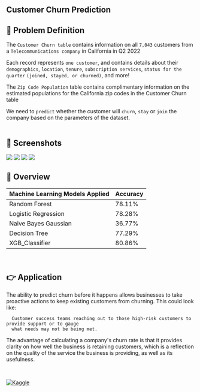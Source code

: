 ## Customer Churn Prediction



## 📌 Problem Definition
The `Customer Churn table` contains information on all `7,043` customers from a `Telecommunications company` in California in Q2 2022

Each record represents `one customer`, and contains details about their `demographics`, `location`, `tenure`, `subscription services`, `status for the quarter` `(joined, stayed, or churned)`, and more!

The `Zip Code Population` table contains complimentary information on the estimated populations for the California zip codes in the Customer Churn table

We need to `predict` whether the customer will `churn`, `stay` or `join` the company based on the parameters of the dataset.
<br><br>

## 👀 Screenshots

<img src = "/assets/1.png">
<img src = "/assets/2.png">
<img src = "/assets/3.png">
<img src = "/assets/4.png">


## 📓 Overview

| Machine Learning Models Applied            | Accuracy |
| ----------------- | ------------------------------------------------------------------ |
| Random Forest | 78.11% |
| Logistic Regression | 78.28% |
| Naive Bayes Gaussian | 36.77% |
| Decision Tree | 77.29% |
| XGB_Classifier | 80.86% |

<br>

## 👉 Application

The ability to predict churn before it happens allows businesses to take proactive actions to keep existing customers from churning. This could look like: 
```
  Customer success teams reaching out to those high-risk customers to provide support or to gauge 
  what needs may not be being met.
```

The advantage of calculating a company's churn rate is that it provides clarity on how well the business is retaining customers, which is a reflection on the quality of the service the business is providing, as well as its usefulness.

<br>

<a href='https://www.kaggle.com/code/hiimanshuagarwal/customer-churn-prediction' target="_blank"><img alt='Kaggle' src='https://img.shields.io/badge/Kaggle-100000?style=for-the-badge&logo=Kaggle&logoColor=20beff&labelColor=black&color=FFFFFF'/></a>



</p> 
